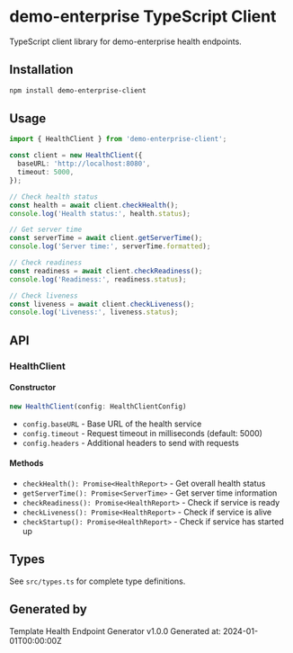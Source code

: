 # demo-enterprise TypeScript Client

TypeScript client library for demo-enterprise health endpoints.

## Installation

```bash
npm install demo-enterprise-client
```

## Usage

```typescript
import { HealthClient } from 'demo-enterprise-client';

const client = new HealthClient({
  baseURL: 'http://localhost:8080',
  timeout: 5000,
});

// Check health status
const health = await client.checkHealth();
console.log('Health status:', health.status);

// Get server time
const serverTime = await client.getServerTime();
console.log('Server time:', serverTime.formatted);

// Check readiness
const readiness = await client.checkReadiness();
console.log('Readiness:', readiness.status);

// Check liveness
const liveness = await client.checkLiveness();
console.log('Liveness:', liveness.status);
```

## API

### HealthClient

#### Constructor

```typescript
new HealthClient(config: HealthClientConfig)
```

- `config.baseURL` - Base URL of the health service
- `config.timeout` - Request timeout in milliseconds (default: 5000)
- `config.headers` - Additional headers to send with requests

#### Methods

- `checkHealth(): Promise<HealthReport>` - Get overall health status
- `getServerTime(): Promise<ServerTime>` - Get server time information
- `checkReadiness(): Promise<HealthReport>` - Check if service is ready
- `checkLiveness(): Promise<HealthReport>` - Check if service is alive
- `checkStartup(): Promise<HealthReport>` - Check if service has started up

## Types

See `src/types.ts` for complete type definitions.

## Generated by

Template Health Endpoint Generator v1.0.0
Generated at: 2024-01-01T00:00:00Z
